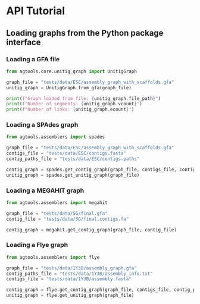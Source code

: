 # API Tutorial

## Loading graphs from the Python package interface

### Loading a GFA file

```python
from agtools.core.unitig_graph import UnitigGraph

graph_file = "tests/data/ESC/assembly_graph_with_scaffolds.gfa"
unitig_graph = UnitigGraph.from_gfa(graph_file)

print(f"Graph loaded from file: {unitig_graph.file_path}")
print(f"Number of segments: {unitig_graph.vcount}")
print(f"Number of links: {unitig_graph.ecount}")
```

### Loading a SPAdes graph

```python
from agtools.assemblers import spades

graph_file = "tests/data/ESC/assembly_graph_with_scaffolds.gfa"
contigs_file = "tests/data/ESC/contigs.fasta"
contig_paths_file = "tests/data/ESC/contigs.paths"

contig_graph = spades.get_contig_graph(graph_file, contigs_file, contig_paths_file)
unitig_graph = spades.get_unitig_graph(graph_file)
```

### Loading a MEGAHIT graph

```python
from agtools.assemblers import megahit

graph_file = "tests/data/5G/final.gfa"
contig_file = "tests/data/5G/final.contigs.fa"

contig_graph = megahit.get_contig_graph(graph_file, contig_file)
```

### Loading a Flye graph

```python
from agtools.assemblers import flye

graph_file = "tests/data/1Y3B/assembly_graph.gfa"
contig_paths_file = "tests/data/1Y3B/assembly_info.txt"
contigs_file = "tests/data/1Y3B/assembly.fasta"

contig_graph = flye.get_contig_graph(graph_file, contigs_file, contig_paths_file)
unitig_graph = flye.get_unitig_graph(graph_file)
```